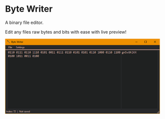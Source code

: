 # Byte Writer
 A binary file editor.

Edit any files raw bytes and bits with ease with live preview!

![Main Window](/assets/main.png)